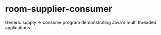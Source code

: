 # room-supplier-consumer
Generic supply -> consume program demonstrating Java's multi threaded applications
